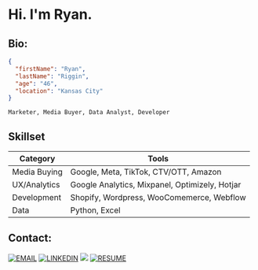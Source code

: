 # Hi. I'm Ryan. 

## Bio:

```json
{
  "firstName": "Ryan",
  "lastName": "Riggin",
  "age": "46",
  "location": "Kansas City"
}
```
```
Marketer, Media Buyer, Data Analyst, Developer
```

## Skillset

| Category       | Tools                                            |
| -----------    | ------------------------------------------------ |
| Media Buying   | Google, Meta, TikTok, CTV/OTT, Amazon            |
| UX/Analytics   | Google Analytics, Mixpanel, Optimizely, Hotjar   |
| Development    | Shopify, Wordpress, WooComemerce, Webflow        |
| Data           | Python, Excel                                    |


## Contact:

[![EMAIL](https://img.shields.io/badge/Email-black?style=for-the-badge)](mailto:riggin@gmail.com)
[![LINKEDIN](https://img.shields.io/badge/Linkedin-black?style=for-the-badge&logo=linkedin)](https://www.linkedin.com/in/ryanrggin/) 
[![](https://img.shields.io/twitter/follow/rriggin?color=blue&logo=twitter&style=for-the-badge)](https://twitter.com/rriggin)
[![RESUME](https://img.shields.io/badge/Resume-black?style=for-the-badge)](rriggin.github.io/online-resume/)
